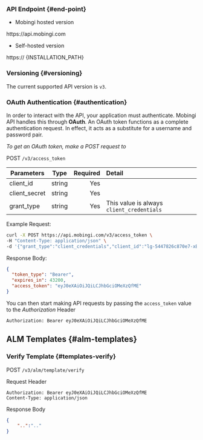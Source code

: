 ### API Endpoint {#end-point}

- Mobingi hosted version

<div class="callout callout-info">
  <p>https://api.mobingi.com</p>
</div>

- Self-hosted version

<div class="callout callout-info">
  <p>https:// {INSTALLATION_PATH}</p>
</div>

### Versioning {#versioning}

The current supported API version is `v3`.

### OAuth Authentication {#authentication}

In order to interact with the API, your application must authenticate. Mobingi API handles this through __OAuth__. An OAuth token functions as a complete authentication request. In effect, it acts as a substitute for a username and password pair.

_To get an OAuth token, make a POST request to_

<div class="callout callout-info">
POST <code>/v3/access_token</code>
</div>


| Parameters    | Type          | Required  | Detail       |
| ------------- |:-------------:| ---------:| :------------|
| client_id       | string        | Yes       |             |
| client_secret       | string        | Yes       |              |
| grant_type       | string        | Yes       | This value is always `client_credentials`             |


Example Request:

```bash
curl -X POST https://api.mobingi.com/v3/access_token \
-H "Content-Type: application/json" \
-d '{"grant_type":"client_credentials","client_id":"lg-5447826c870e7-xBV0OSJEN-tm","client_secret":"sFVYDoe08fxPjNgYvauYGOYCeXbOTE","grant_type":"client_credentials"}'
```

Response Body:

```json
{
  "token_type": "Bearer",
  "expires_in": 43200,
  "access_token": "eyJ0eXAiOiJQiLCJhbGciOMeXzQfME"
}
```
You can then start making API requests by passing the `access_token` value to the _Authorization_ Header

```
Authorization: Bearer eyJ0eXAiOiJQiLCJhbGciOMeXzQfME
```


## ALM Templates {#alm-templates}


### Verify Template {#templates-verify}

<div class="callout callout-info">
POST <code>/v3/alm/template/verify</code>
</div>

Request Header
```
Authorization: Bearer eyJ0eXAiOiJQiLCJhbGciOMeXzQfME
Content-Type: application/json
```

Response Body
```json
{
    "..":".."
}
```
